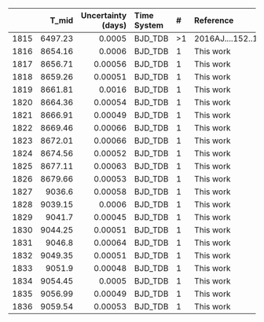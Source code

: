 |      |   T_mid |   Uncertainty (days) | Time System   | #   | Reference           |
|-----:|--------:|---------------------:|:--------------|:----|:--------------------|
| 1815 | 6497.23 |              0.0005  | BJD_TDB       | >1  | 2016AJ....152..161D |
| 1816 | 8654.16 |              0.0006  | BJD_TDB       | 1   | This work           |
| 1817 | 8656.71 |              0.00056 | BJD_TDB       | 1   | This work           |
| 1818 | 8659.26 |              0.00051 | BJD_TDB       | 1   | This work           |
| 1819 | 8661.81 |              0.0016  | BJD_TDB       | 1   | This work           |
| 1820 | 8664.36 |              0.00054 | BJD_TDB       | 1   | This work           |
| 1821 | 8666.91 |              0.00049 | BJD_TDB       | 1   | This work           |
| 1822 | 8669.46 |              0.00066 | BJD_TDB       | 1   | This work           |
| 1823 | 8672.01 |              0.00066 | BJD_TDB       | 1   | This work           |
| 1824 | 8674.56 |              0.00052 | BJD_TDB       | 1   | This work           |
| 1825 | 8677.11 |              0.00063 | BJD_TDB       | 1   | This work           |
| 1826 | 8679.66 |              0.00053 | BJD_TDB       | 1   | This work           |
| 1827 | 9036.6  |              0.00058 | BJD_TDB       | 1   | This work           |
| 1828 | 9039.15 |              0.0006  | BJD_TDB       | 1   | This work           |
| 1829 | 9041.7  |              0.00045 | BJD_TDB       | 1   | This work           |
| 1830 | 9044.25 |              0.00051 | BJD_TDB       | 1   | This work           |
| 1831 | 9046.8  |              0.00064 | BJD_TDB       | 1   | This work           |
| 1832 | 9049.35 |              0.00051 | BJD_TDB       | 1   | This work           |
| 1833 | 9051.9  |              0.00048 | BJD_TDB       | 1   | This work           |
| 1834 | 9054.45 |              0.0005  | BJD_TDB       | 1   | This work           |
| 1835 | 9056.99 |              0.00049 | BJD_TDB       | 1   | This work           |
| 1836 | 9059.54 |              0.00053 | BJD_TDB       | 1   | This work           |